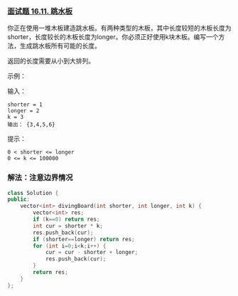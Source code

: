 ### [面试题 16.11. 跳水板](https://leetcode-cn.com/problems/diving-board-lcci/)

你正在使用一堆木板建造跳水板。有两种类型的木板，其中长度较短的木板长度为shorter，长度较长的木板长度为longer。你必须正好使用k块木板。编写一个方法，生成跳水板所有可能的长度。

返回的长度需要从小到大排列。

示例：

输入：
```
shorter = 1
longer = 2
k = 3
输出： {3,4,5,6}
```
提示：
```
0 < shorter <= longer
0 <= k <= 100000
```

### 解法：注意边界情况

``` cpp
class Solution {
public:
    vector<int> divingBoard(int shorter, int longer, int k) {
        vector<int> res;
        if (k==0) return res;
        int cur = shorter * k;
        res.push_back(cur);
        if (shorter==longer) return res;
        for (int i=0;i<k;i++) {
            cur = cur - shorter + longer;
            res.push_back(cur);
        }
        return res;
    }
};
```